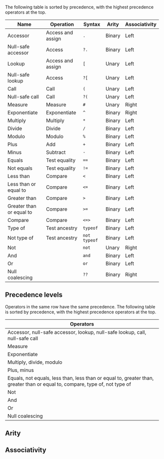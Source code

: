 The following table is sorted by precedence, with the highest precedence operators at the top.

|Name|Operation|Syntax|Arity|Associativity|
|---|---|---|---|---|
|Accessor|Access and assign|`.`|Binary|Left|
|Null-safe accessor|Access|`?.`|Binary|Left|
|Lookup|Access and assign|`[`|Unary|Left|
|Null-safe lookup|Access|`?[`|Unary|Left|
|Call|Call|`(`|Unary|Left|
|Null-safe call|Call|`?(`|Unary|Left|
|Measure|Measure|`#`|Unary|Right|
|Exponentiate|Exponentiate|`^`|Binary|Right|
|Multiply|Multiply|`*`|Binary|Left|
|Divide|Divide|`/`|Binary|Left|
|Modulo|Modulo|`%`|Binary|Left|
|Plus|Add|`+`|Binary|Left|
|Minus|Subtract|`-`|Binary|Left|
|Equals|Test equality|`==`|Binary|Left|
|Not equals|Test equality|`!=`|Binary|Left|
|Less than|Compare|`<`|Binary|Left|
|Less than or equal to|Compare|`<=`|Binary|Left|
|Greater than|Compare|`>`|Binary|Left|
|Greater than or equal to|Compare|`>=`|Binary|Left|
|Compare|Compare|`<=>`|Binary|Left|
|Type of|Test ancestry|`typeof`|Binary|Left|
|Not type of|Test ancestry|`not typeof`|Binary|Left|
|Not||`not`|Unary|Right|
|And||`and`|Binary|Left|
|Or||`or`|Binary|Left|
|Null coalescing||`??`|Binary|Right|

## Precedence levels

Operators in the same row have the same precedence. The following table is sorted by precedence, with the highest precedence operators at the top.

|Operators|
|---|
|Accessor, null-safe accessor, lookup, null-safe lookup, call, null-safe call|
|Measure|
|Exponentiate|
|Multiply, divide, modulo|
|Plus, minus|
|Equals, not equals, less than, less than or equal to, greater than, greater than or equal to, compare, type of, not type of|
|Not|
|And|
|Or|
|Null coalescing|

## Arity

## Associativity
